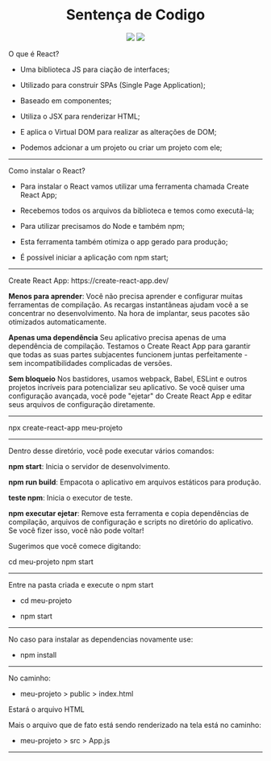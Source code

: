 <h1 align="center"> Sentença de Codigo </h1>

<p align="center">
<img src="http://img.shields.io/static/v1?label=STATUS&message=EM%20DESENVOLVIMENTO&color=GREEN&style=for-the-badge"/>
<img src="https://img.shields.io/static/v1?label=Linguagem de programação&message=React&color=d3d523&style=for-the-badge&logo=React"/>
</p>

<p>O que é React?

* Uma biblioteca JS para ciação de interfaces;

* Utilizado para construir SPAs (Single Page Application);

* Baseado em componentes;

* Utiliza o JSX para renderizar HTML;

* E aplica o Virtual DOM para realizar as alterações de DOM;

* Podemos adcionar a um projeto ou criar um projeto com ele;</p>

<hr/>

<p>Como instalar o React?

* Para instalar o React vamos utilizar uma ferramenta chamada Create React App;

* Recebemos todos os arquivos da biblioteca e temos como executá-la;

* Para utilizar precisamos do Node e também npm;

* Esta ferramenta também otimiza o app gerado para produção;

* É possível iniciar a aplicação com npm start;</p>

<hr/>

<p>Create React App: https://create-react-app.dev/

<b>Menos para aprender</b>:
Você não precisa aprender e configurar muitas ferramentas de compilação. As recargas instantâneas ajudam você a se concentrar no desenvolvimento. Na hora de implantar, seus pacotes são otimizados automaticamente.

<b>Apenas uma dependência</b>
Seu aplicativo precisa apenas de uma dependência de compilação. Testamos o Create React App para garantir que todas as suas partes subjacentes funcionem juntas perfeitamente - sem incompatibilidades complicadas de versões.

<b>Sem bloqueio</b>
Nos bastidores, usamos webpack, Babel, ESLint e outros projetos incríveis para potencializar seu aplicativo. Se você quiser uma configuração avançada, você pode "ejetar" do Create React App e editar seus arquivos de configuração diretamente.</p>

<hr/>

<p>npx create-react-app meu-projeto</p>

<hr/>

<p>Dentro desse diretório, você pode executar vários comandos:

   <b>npm start</b>: 
     Inicia o servidor de desenvolvimento.

   <b>npm run build</b>:
     Empacota o aplicativo em arquivos estáticos para produção.

   <b>teste npm</b>:
     Inicia o executor de teste.

   <b>npm executar ejetar</b>:
     Remove esta ferramenta e copia dependências de compilação, arquivos de configuração
     e scripts no diretório do aplicativo. Se você fizer isso, você não pode voltar!

Sugerimos que você comece digitando:

   cd meu-projeto
   npm start</p>

<hr/>

<p>Entre na pasta criada e execute o npm start

* cd meu-projeto

* npm start</p>

<hr/>

<p>No caso para instalar as dependencias novamente use:

* npm install</p>

<hr/>

<p>No caminho:

* meu-projeto > public > index.html 

Estará o arquivo HTML

Mais o arquivo que de fato está sendo renderizado na tela está no caminho:

* meu-projeto > src > App.js</p>
<hr/>